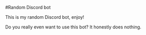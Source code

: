 #Random Discord bot 

This is my random Discord bot, enjoy!

Do you really even want to use this bot?
It honestly does nothing.
